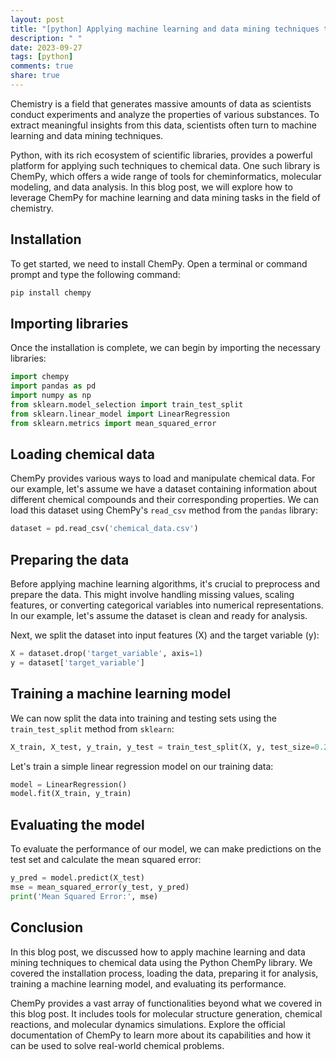 ```yaml
---
layout: post
title: "[python] Applying machine learning and data mining techniques to chemical data with Python ChemPy"
description: " "
date: 2023-09-27
tags: [python]
comments: true
share: true
---
```


Chemistry is a field that generates massive amounts of data as scientists conduct experiments and analyze the properties of various substances. To extract meaningful insights from this data, scientists often turn to machine learning and data mining techniques.

Python, with its rich ecosystem of scientific libraries, provides a powerful platform for applying such techniques to chemical data. One such library is ChemPy, which offers a wide range of tools for cheminformatics, molecular modeling, and data analysis. In this blog post, we will explore how to leverage ChemPy for machine learning and data mining tasks in the field of chemistry.

## Installation

To get started, we need to install ChemPy. Open a terminal or command prompt and type the following command:

```bash
pip install chempy
```

## Importing libraries

Once the installation is complete, we can begin by importing the necessary libraries:

```python
import chempy
import pandas as pd
import numpy as np
from sklearn.model_selection import train_test_split
from sklearn.linear_model import LinearRegression
from sklearn.metrics import mean_squared_error
```

## Loading chemical data

ChemPy provides various ways to load and manipulate chemical data. For our example, let's assume we have a dataset containing information about different chemical compounds and their corresponding properties. We can load this dataset using ChemPy's `read_csv` method from the `pandas` library:

```python
dataset = pd.read_csv('chemical_data.csv')
```

## Preparing the data

Before applying machine learning algorithms, it's crucial to preprocess and prepare the data. This might involve handling missing values, scaling features, or converting categorical variables into numerical representations. In our example, let's assume the dataset is clean and ready for analysis.

Next, we split the dataset into input features (X) and the target variable (y):

```python
X = dataset.drop('target_variable', axis=1)
y = dataset['target_variable']
```

## Training a machine learning model

We can now split the data into training and testing sets using the `train_test_split` method from `sklearn`:

```python
X_train, X_test, y_train, y_test = train_test_split(X, y, test_size=0.2, random_state=42)
```

Let's train a simple linear regression model on our training data:

```python
model = LinearRegression()
model.fit(X_train, y_train)
```

## Evaluating the model

To evaluate the performance of our model, we can make predictions on the test set and calculate the mean squared error:

```python
y_pred = model.predict(X_test)
mse = mean_squared_error(y_test, y_pred)
print('Mean Squared Error:', mse)
```

## Conclusion

In this blog post, we discussed how to apply machine learning and data mining techniques to chemical data using the Python ChemPy library. We covered the installation process, loading the data, preparing it for analysis, training a machine learning model, and evaluating its performance.

ChemPy provides a vast array of functionalities beyond what we covered in this blog post. It includes tools for molecular structure generation, chemical reactions, and molecular dynamics simulations. Explore the official documentation of ChemPy to learn more about its capabilities and how it can be used to solve real-world chemical problems.